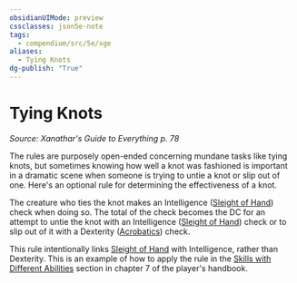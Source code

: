 ```yaml
---
obsidianUIMode: preview
cssclasses: json5e-note
tags:
  - compendium/src/5e/xge
aliases:
  - Tying Knots
dg-publish: "True"
---
```

# Tying Knots
*Source: Xanathar's Guide to Everything p. 78* 

The rules are purposely open-ended concerning mundane tasks like tying knots, but sometimes knowing how well a knot was fashioned is important in a dramatic scene when someone is trying to untie a knot or slip out of one. Here's an optional rule for determining the effectiveness of a knot.

The creature who ties the knot makes an Intelligence ([Sleight of Hand](rules/skills.md#Sleight%20of%20Hand)) check when doing so. The total of the check becomes the DC for an attempt to untie the knot with an Intelligence ([Sleight of Hand](rules/skills.md#Sleight%20of%20Hand)) check or to slip out of it with a Dexterity ([Acrobatics](rules/skills.md#Acrobatics)) check.

This rule intentionally links [Sleight of Hand](rules/skills.md#Sleight%20of%20Hand) with Intelligence, rather than Dexterity. This is an example of how to apply the rule in the [Skills with Different Abilities](rules/variant-rules/skills-with-different-abilities.md) section in chapter 7 of the player's handbook.